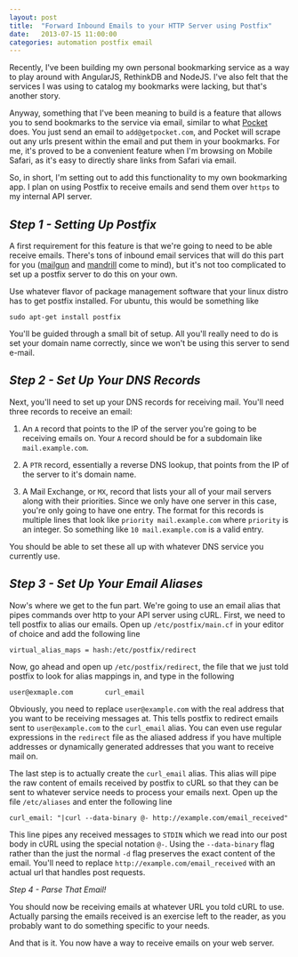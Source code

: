 ```yaml
---
layout: post
title:  "Forward Inbound Emails to your HTTP Server using Postfix"
date:   2013-07-15 11:00:00
categories: automation postfix email
---
```


Recently, I've been building my own personal bookmarking service as a way to play around with AngularJS, RethinkDB and NodeJS. I've also felt that the services I was using to catalog my bookmarks were lacking, but that's another story.

Anyway, something that I've been meaning to build is a feature that allows you to send bookmarks to the service via email, similar to what [Pocket](http://getpocket.com/) does. You just send an email to `add@getpocket.com`, and Pocket will scrape out any urls present within the email and put them in your bookmarks. For me, it's proved to be a convenient feature when I'm browsing on Mobile Safari, as it's easy to directly share links from Safari via email.

So, in short, I'm setting out to add this functionality to my own bookmarking app. I plan on using Postfix to receive emails and send them over `https` to my internal API server.

_Step 1 - Setting Up Postfix_
-----------------------------

A first requirement for this feature is that we're going to need to be able receive emails. There's tons of inbound email services that will do this part for you ([mailgun](http://www.mailgun.com/) and [mandrill](http://mandrill.com/) come to mind), but it's not too complicated to set up a postfix server to do this on your own.

Use whatever flavor of package management software that your linux distro has to get postfix installed. For ubuntu, this would be something like

    sudo apt-get install postfix

You'll be guided through a small bit of setup. All you'll really need to do is set your domain name correctly, since we won't be using this server to send e-mail.

_Step 2 - Set Up Your DNS Records_
----------------------------------

Next, you'll need to set up your DNS records for receiving mail. You'll need three records to receive an email:

1. An `A` record that points to the IP of the server you're going to be receiving emails on. Your `A` record should be for a subdomain like `mail.example.com`.

2. A `PTR` record, essentially a reverse DNS lookup, that points from the IP of the server to it's domain name.

3. A Mail Exchange, or `MX`, record that lists your all of your mail servers along with their priorities. Since we only have one server in this case, you're only going to have one entry. The format for this records is multiple lines that look like `priority mail.example.com` where `priority` is an integer. So something like `10 mail.example.com` is a valid entry.

You should be able to set these all up with whatever DNS service you currently use.

_Step 3 - Set Up Your Email Aliases_
------------------------------------

Now's where we get to the fun part. We're going to use an email alias that pipes commands over http to your API server using cURL. First, we need to tell postfix to alias our emails. Open up `/etc/postfix/main.cf` in your editor of choice and add the following line

    virtual_alias_maps = hash:/etc/postfix/redirect

Now, go ahead and open up `/etc/postfix/redirect`, the file that we just told postfix to look for alias mappings in, and type in the following

    user@exmaple.com        curl_email

Obviously, you need to replace `user@example.com` with the real address that you want to be receiving messages at. This tells postfix to redirect emails sent to `user@example.com` to the `curl_email` alias. You can even use regular expressions in the `redirect` file as the aliased address if you have multiple addresses or dynamically generated addresses that you want to receive mail on.

The last step is to actually create the `curl_email` alias. This alias will pipe the raw content of emails received by postfix to cURL so that they can be sent to whatever service needs to process your emails next. Open up the file `/etc/aliases` and enter the following line

    curl_email: "|curl --data-binary @- http://example.com/email_received"

This line pipes any received messages to `STDIN` which we read into our post body in cURL using the special notation `@-`. Using the `--data-binary` flag rather than the just the normal `-d` flag preserves the exact content of the email. You'll need to replace `http://example.com/email_received` with an actual url that handles post requests.

_Step 4 - Parse That Email!_

You should now be receiving emails at whatever URL you told cURL to use. Actually parsing the emails received is an exercise left to the reader, as you probably want to do something specific to your needs.

And that is it. You now have a way to receive emails on your web server.
